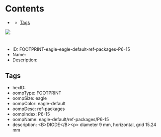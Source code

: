 



Contents
========

* [](#)
	* [Tags](#tags)
  
![][im]
# 

- ID: FOOTPRINT-eagle-eagle-default-ref-packages-P6-15
- Name: 
- Description: 

## Tags

- hexID: 
- oompType: FOOTPRINT
- oompSize: eagle
- oompColor: eagle-default
- oompDesc: ref-packages
- oompIndex: P6-15
- oompName: eagle-default/ref-packages/P6-15
- description: &lt;B&gt;DIODE&lt;/B&gt;&lt;p&gt;&#xD;
diameter 9 mm, horizontal, grid 15.24 mm



[im]: image.png
